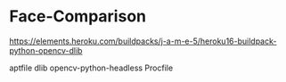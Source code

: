 # Face-Comparison

https://elements.heroku.com/buildpacks/j-a-m-e-5/heroku16-buildpack-python-opencv-dlib

aptfile
dlib
opencv-python-headless
Procfile
